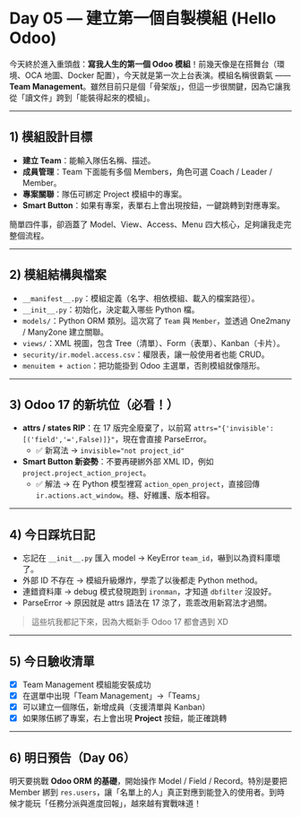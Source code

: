 # Day 05 — 建立第一個自製模組 (Hello Odoo)

今天終於進入重頭戲：**寫我人生的第一個 Odoo 模組**！前幾天像是在搭舞台（環境、OCA 地圖、Docker 配置），今天就是第一次上台表演。模組名稱很霸氣 —— **Team Management**。雖然目前只是個「骨架版」，但這一步很關鍵，因為它讓我從「讀文件」跨到「能裝得起來的模組」。

---

## 1) 模組設計目標

- **建立 Team**：能輸入隊伍名稱、描述。  
- **成員管理**：Team 下面能有多個 Members，角色可選 Coach / Leader / Member。  
- **專案關聯**：隊伍可綁定 Project 模組中的專案。  
- **Smart Button**：如果有專案，表單右上會出現按鈕，一鍵跳轉到對應專案。  

簡單四件事，卻涵蓋了 Model、View、Access、Menu 四大核心，足夠讓我走完整個流程。

---

## 2) 模組結構與檔案

- `__manifest__.py`：模組定義（名字、相依模組、載入的檔案路徑）。  
- `__init__.py`：初始化，決定載入哪些 Python 檔。  
- `models/`：Python ORM 類別。這次寫了 `Team` 與 `Member`，並透過 One2many / Many2one 建立關聯。  
- `views/`：XML 視圖，包含 Tree（清單）、Form（表單）、Kanban（卡片）。  
- `security/ir.model.access.csv`：權限表，讓一般使用者也能 CRUD。  
- `menuitem + action`：把功能掛到 Odoo 主選單，否則模組就像隱形。  

---

## 3) Odoo 17 的新坑位（必看！）

- **attrs / states RIP**：在 17 版完全廢棄了，以前寫 `attrs="{'invisible': [('field','=',False)]}"`，現在會直接 ParseError。  
  - ✅ 新寫法 → `invisible="not project_id"`  
- **Smart Button 新姿勢**：不要再硬綁外部 XML ID，例如 `project.project_action_project`。  
  - ✅ 解法 → 在 Python 模型裡寫 `action_open_project`，直接回傳 `ir.actions.act_window`。穩、好維護、版本相容。  

---

## 4) 今日踩坑日記

- 忘記在 `__init__.py` 匯入 model → KeyError `team_id`，嚇到以為資料庫壞了。  
- 外部 ID 不存在 → 模組升級爆炸，學乖了以後都走 Python method。  
- 連錯資料庫 → debug 模式發現跑到 `ironman`，才知道 `dbfilter` 沒設好。  
- ParseError → 原因就是 attrs 語法在 17 涼了，乖乖改用新寫法才過關。  

> 這些坑我都記下來，因為大概新手 Odoo 17 都會遇到 XD

---

## 5) 今日驗收清單

- [x] Team Management 模組能安裝成功  
- [x] 在選單中出現「Team Management」→「Teams」  
- [x] 可以建立一個隊伍，新增成員（支援清單與 Kanban）  
- [x] 如果隊伍綁了專案，右上會出現 **Project** 按鈕，能正確跳轉  

---

## 6) 明日預告（Day 06）

明天要挑戰 **Odoo ORM 的基礎**，開始操作 Model / Field / Record。特別是要把 Member 綁到 `res.users`，讓「名單上的人」真正對應到能登入的使用者。到時候才能玩「任務分派與進度回報」，越來越有實戰味道！

